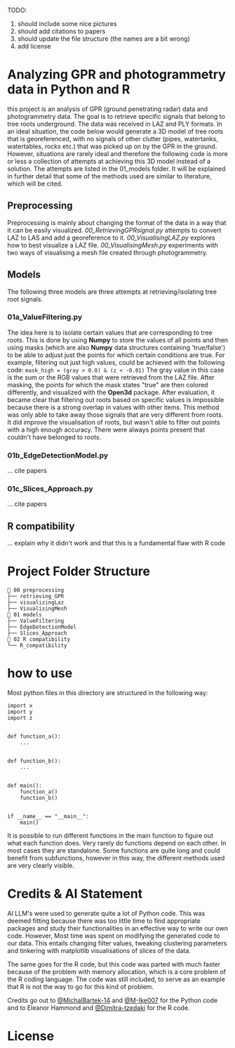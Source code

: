 TODO:
1. should include some nice pictures
2. should add citations to papers
3. should update the file structure (the names are a bit wrong)
4. add license

# Analyzing GPR and photogrammetry data in Python and R
this project is an analysis of GPR (ground penetrating radar) data and photogrammetry data. 
The goal is to retrieve specific signals that belong to tree roots 
underground. The data was received in LAZ and PLY formats. In an 
ideal situation, the code below would generate a 3D model of tree roots that is georeferenced, 
with no signals of other clutter (pipes, watertanks, watertables, rocks etc.) that was picked up on by the GPR in the ground.
However, situations are rarely ideal and therefore the following code is more or less a collection of
attempts at achieving this 3D model instead of a solution. The attempts are listed in the 01_models folder. 
It will be explained in further detail that some of the methods used are similar to
literature, which will be cited. 
## Preprocessing
Preprocessing is mainly about changing the format of the data in a 
way that it can be easily visualized. _00_RetrievingGPRsignal.py_ attempts 
to convert LAZ to LAS and add a georeference to it. _00_VisualisingLAZ.py_
explores how to best visualize a LAZ file. _00_VisualisingMesh.py_ experiments 
with two ways of visualising a mesh file created through photogrammetry. 
## Models
The following three models are three attempts at retrieving/isolating tree root signals.
### 01a_ValueFiltering.py
The idea here is to isolate certain values that are corresponding to tree roots.
This is done by using **Numpy** to store the values of all points and then using masks 
(which are also **Numpy** data structures containing 'true/false') to be able to adjust 
just the points for which certain conditions are true. For example, filtering out just high values, could
be achieved with the following code: `mask_high = (gray > 0.8) & (z < -0.01)`
The gray value in this case is the sum or the RGB values that were retrieved from the LAZ file. 
After masking, the points for which the mask states "true" are then colored differently, 
and visualized with the **Open3d** package. After evaluation, it became clear that filtering out roots 
based on specific values is impossible because there is a strong overlap in values with other items. This method
was only able to take away those signals that are very different from roots. It did improve the visualisation of roots,
but wasn't able to filter out points with a high enough accuracy. There were always points present 
that couldn't have belonged to roots.
### 01b_EdgeDetectionModel.py
... 
cite papers
### 01c_Slices_Approach.py
...
cite papers
## R compatibility
...
explain why it didn't work and that this is a fundamental flaw with R code
# Project Folder Structure
```
📁 00 preprocessing  
├── retrieving_GPR  
├── visualizingLaz 
├── VisualisingMesh
📁 01 models  
├── ValueFiltering  
├── EdgeDetectionModel
├── Slices_Approach
📁 02 R compatibility  
└── R_compatibility  
```
# how to use
Most python files in this directory are structured in the following way:
```
import x
import y
import z


def function_a():
    ...


def function_b():
    ...


def main():
    function_a()
    function_b()
    
    
if __name__ == "__main__":
    main()

```
It is possible to run different functions in the main function to figure 
out what each function does. Very rarely do functions depend on each other. 
In most cases they are standalone. Some functions are quite long and could 
benefit from subfunctions, however in this way, the different methods 
used are very clearly visible. 

# Credits & AI Statement
AI LLM's were used to generate quite a lot of Python code. This was deemed fitting because 
there was too little time to find appropriate packages and study their functionalities 
in an effective way to write our own code. However, Most time was spent on modifying the generated code to our data. 
This entails changing filter values, tweaking clustering parameters and tinkering 
with matplotlib visualisations of slices of the data. 

The same goes for the R code, but this code was parted with much faster because of 
the problem with memory allocation, which is a core problem of the R coding language. The code was still included, to 
serve as an example that R is not the way to go for this kind of problem.

Credits go out to [@MichalBartek-14](https://github.com/MichalBartek-14) and [@M-Ike007](https://github.com/M-Ike007) for the Python code and to Eleanor Hammond and [@Dimitra-tzedaki](https://github.com/Dimitra-tzedaki) for the R code.
# License

